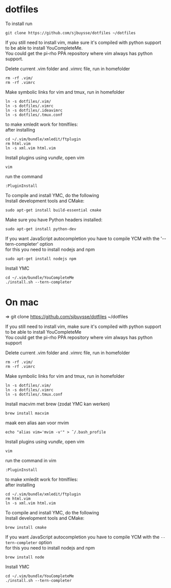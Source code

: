 # dotfiles
To install run                                                                                                                                                        
```
git clone https://github.com/sjbuysse/dotfiles ~/dotfiles
```

If you still need to install vim, make sure it's compiled with python support to be able to install YouCompleteMe.    
You could get the pi-rho PPA repository where vim always has python support.  
 
Delete current .vim folder and .vimrc file, run in homefolder    
```
rm -rf .vim/  
rm -rf .vimrc  
```
Make symbolic links for vim and tmux, run in homefolder  
```
ln -s dotfiles/.vim/  
ln -s dotfiles/.vimrc  
ln -s dotfiles/.ideavimrc  
ln -s dotfiles/.tmux.conf  
```
to make xmledit work for htmlfiles:  
after installing  
```
cd ~/.vim/bundle/xmledit/ftplugin  
rm html.vim  
ln -s xml.vim html.vim  
```
Install plugins using *vundle*, open vim  
```
vim  
```
run the command  
```
:PluginInstall  
```
To compile and install YMC, do the following  
Install development tools and CMake:   
```
sudo apt-get install build-essential cmake  
```
Make sure you have Python headers installed:   
```
sudo apt-get install python-dev   
```
If you want JavaScript autocompletion you have to compile YCM with the '--tern-completer' option  
for this you need to install nodejs and npm  
```
sudo apt-get install nodejs npm  
```
Install YMC  
```
cd ~/.vim/bundle/YouCompleteMe  
./install.sh --tern-completer  
```

# On mac  
=> git clone https://github.com/sjbuysse/dotfiles ~/dotfiles  

If you still need to install vim, make sure it's compiled with python support to be able to install YouCompleteMe  
You could get the pi-rho PPA repository where vim always has python support  
 
Delete current .vim folder and .vimrc file, run in homefolder
```
rm -rf .vim/  
rm -rf .vimrc  
```
Make symbolic links for vim and tmux, run in homefolder   
```
ln -s dotfiles/.vim/
ln -s dotfiles/.vimrc
ln -s dotfiles/.tmux.conf
```

Install macvim met brew (zodat YMC kan werken)   
```
brew install macvim
```
maak een alias aan voor mvim  
```
echo "alias vim='mvim -v'" > ˜/.bash_profile 
```
Install plugins using *vundle*, open vim  
```
vim
```
run the command in vim
```
:PluginInstall
```

to make xmledit work for htmlfiles:  
after installing  
```
cd ~/.vim/bundle/xmledit/ftplugin
rm html.vim
ln -s xml.vim html.vim
```
To compile and install YMC, do the following  
Install development tools and CMake:   
```
brew install cmake
```
If you want JavaScript autocompletion you have to compile YCM with the `--tern-completer` option   
for this you need to install nodejs and npm
```
brew install node
```
Install YMC
```
cd ~/.vim/bundle/YouCompleteMe
./install.sh --tern-completer
```

